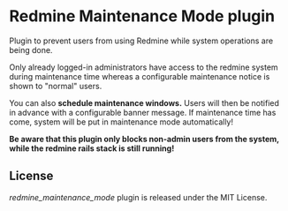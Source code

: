 Redmine Maintenance Mode plugin
========================

Plugin to prevent users from using Redmine while system operations are being done.

Only already logged-in administrators have access to the redmine system during maintenance time whereas a configurable maintenance notice is shown to "normal" users.

You can also **schedule maintenance windows.** Users will then be notified in advance with a configurable banner message. If maintenance time has come, system will be put in maintenance mode automatically!

**Be aware that this plugin only blocks non-admin users from the system, while the redmine rails stack is still running!**


License
-------

*redmine_maintenance_mode* plugin is released under the MIT License.
